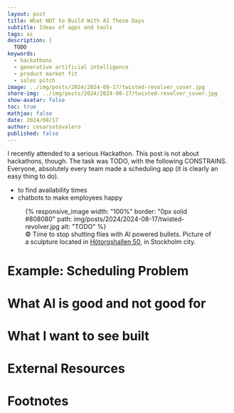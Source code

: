 ```yaml
---
layout: post
title: What NOT to Build With AI These Days
subtitle: Ideas of apps and tools
tags: ai
description: |
  TODO
keywords:
  - hackathons
  - generative artificial intelligence
  - product market fit
  - sales pitch
image: ../img/posts/2024/2024-08-17/twisted-revolver_cover.jpg
share-img: ../img/posts/2024/2024-08-17/twisted-revolver_cover.jpg
show-avatar: false
toc: true
mathjax: false
date: 2024/08/17
author: cesarsotovalero
published: false
---
```


I recently attended to a serious Hackathon. 
This post is not about hackathons, though.
The task was TODO, with the following CONSTRAINS.
Everyone, absolutely every team made a scheduling app (it is clearly an easy thing to do).
- to find availability times
- chatbots to make employees happy

<figure class="jb_picture">
  {% responsive_image width: "100%" border: "0px solid #808080" path: img/posts/2024/2024-08-17/twisted-revolver.jpg alt: "TODO" %}
  <figcaption class="stroke"> 
   &#169; Time to stop shutting flies with AI powered bullets. Picture of a sculpture located in <a href="https://maps.app.goo.gl/9tWekqJTscsLmkgd9">Hötorgshallen 50</a>, in Stockholm city.
  </figcaption>
</figure>

# Example: Scheduling Problem

# What AI is good and not good for

# What I want to see built

# External Resources

# Footnotes

